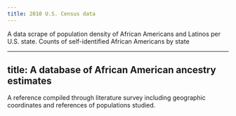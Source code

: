 ```yaml
---
title: 2010 U.S. Census data
---
```

A data scrape of population density of African Americans and Latinos per U.S. 
state. Counts of self-identified African Americans by state

---
title: A database of African American ancestry estimates
---
A reference compiled through literature survey including geographic 
coordinates and references of populations studied.
